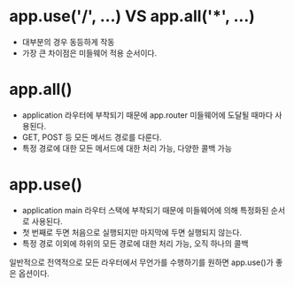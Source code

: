# app.use('/', ...) VS app.all('*', ...)
- 대부분의 경우 동등하게 작동
- 가장 큰 차이점은 미들웨어 적용 순서이다.


# app.all()
- application 라우터에 부착되기 때문에 app.router 미들웨어에 도달될 때마다 사용된다.
- GET, POST 등 모든 메서드 경로를 다룬다.
- 특정 경로에 대한 모든 메서드에 대한 처리 가능, 다양한 콜백 가능
 
 
# app.use()
- application main 라우터 스택에 부착되기 때문에 미들웨어에 의해 특정화된 순서로 사용된다.
- 첫 번째로 두면 처음으로 실행되지만 마지막에 두면 실행되지 않는다.
- 특정 경로 이외에 하위의 모든 경로에 대한 처리 가능, 오직 하나의 콜백
 
 일반적으로 전역적으로 모든 라우터에서 무언가를 수행하기를 원하면 app.use()가 좋은 옵션이다.

